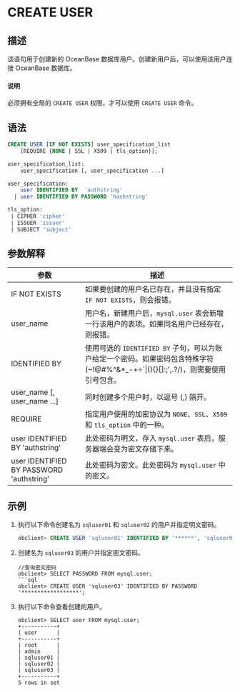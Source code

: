 # CREATE USER

## 描述

该语句用于创建新的 OceanBase 数据库用户。创建新用户后，可以使用该用户连接 OceanBase 数据库。
  <main id="notice" type='explain'>
    <h4>说明</h4>
    <p>必须拥有全局的 <code>CREATE USER</code> 权限，才可以使用 <code>CREATE USER</code> 命令。</p>
  </main>

## 语法

```sql
CREATE USER [IF NOT EXISTS] user_specification_list
    [REQUIRE {NONE | SSL | X509 | tls_option}];

user_specification_list:
    user_specification [, user_specification ...]

user_specification:
    user IDENTIFIED BY  'authstring'
  | user IDENTIFIED BY PASSWORD 'hashstring'

tls_option:
 | CIPHER 'cipher'
 | ISSUER 'issuer'
 | SUBJECT 'subject'
```

## 参数解释

|                  **参数**                  |                         **描述**                         |
|------------------------------------------|--------------------------------------------------------|
| IF NOT EXISTS                            | 如果要创建的用户名已存在，并且没有指定 `IF NOT EXISTS`，则会报错。              |
| user_name                                | 用户名，新建用户后，`mysql.user` 表会新增一行该用户的表项。如果同名用户已经存在，则报错。    |
| IDENTIFIED BY                            | 使用可选的 `IDENTIFIED BY` 子句，可以为账户给定一个密码。如果密码包含特殊字符(~!@#%^&*_-+=`\|(){}[]:;',.?/)，则需要使用引号包含。   |
| user_name \[, user_name ...\]            | 同时创建多个用户时，以逗号 (,) 隔开。                                  |
| REQUIRE                                  | 指定用户使用的加密协议为 `NONE`、`SSL`、`X509` 和 `tls_option` 中的一种。 |
| user IDENTIFIED BY  'authstring'         | 此处密码为明文，存入 `mysql.user` 表后，服务器端会变为密文存储下来。              |
| user IDENTIFIED BY PASSWORD 'authstring' | 此处密码为密文。此处密码为 `mysql.user` 中的密文。                                               |

## 示例

1. 执行以下命令创建名为 `sqluser01` 和 `sqluser02` 的用户并指定明文密码。

   ```sql
   obclient> CREATE USER 'sqluser01' IDENTIFIED BY '******', 'sqluser02' IDENTIFIED BY '******';
   ```

2. 创建名为 `sqluser03` 的用户并指定密文密码。 

   ```shell
   //查询密文密码
   obclient> SELECT PASSWORD FROM mysql.user;
   ```sql
   obclient> CREATE USER 'sqluser03' IDENTIFIED BY PASSWORD '******************';

3. 执行以下命令查看创建的用户。

   ```shell
   obclient> SELECT user FROM mysql.user;
   +-----------+
   | user      |
   +-----------+
   | root      |
   | admin     |
   | sqluser01 |
   | sqluser02 |
   | sqluser03 |
   +-----------+
   5 rows in set 
   ```
